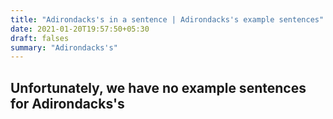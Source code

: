 ```yaml
---
title: "Adirondacks's in a sentence | Adirondacks's example sentences"
date: 2021-01-20T19:57:50+05:30
draft: falses
summary: "Adirondacks's"
---
```

## Unfortunately, we have no example sentences for Adirondacks's                 
